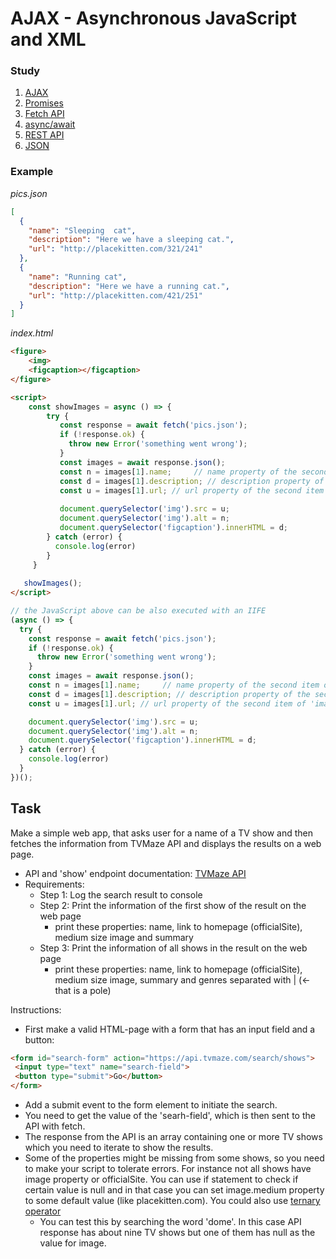 # AJAX - Asynchronous JavaScript and XML

### Study
1. [AJAX](https://www.w3schools.com/xml/ajax_intro.asp)
2. [Promises](https://dev.to/rjitsu/the-only-guide-you-ll-ever-need-to-understand-promises-and-async-await-24cd)
3. [Fetch API](https://developer.mozilla.org/en-US/docs/Web/API/Fetch_API/Using_Fetch)
4. [async/await](https://developer.mozilla.org/en-US/docs/Web/JavaScript/Reference/Statements/async_function) 
5. [REST API](https://restfulapi.net/)
6. [JSON](https://www.w3schools.com/js/js_json_intro.asp)
### Example
_pics.json_
```json
[
  {
    "name": "Sleeping  cat",
    "description": "Here we have a sleeping cat.",
    "url": "http://placekitten.com/321/241"
  },
  {
    "name": "Running cat",
    "description": "Here we have a running cat.",
    "url": "http://placekitten.com/421/251"
  }
]
```
_index.html_
```html
<figure>
    <img>
    <figcaption></figcaption>
</figure>

<script>   
    const showImages = async () => {  
        try {
           const response = await fetch('pics.json');
           if (!response.ok) {
             throw new Error('something went wrong');
           }
           const images = await response.json();
           const n = images[1].name;     // name property of the second item of 'images' array
           const d = images[1].description; // description property of the second item of 'images' array
           const u = images[1].url; // url property of the second item of 'images' array
           
           document.querySelector('img').src = u;
           document.querySelector('img').alt = n;
           document.querySelector('figcaption').innerHTML = d;
        } catch (error) {
          console.log(error)
        }                  
     }
   
   showImages();
</script>
```
```javascript
// the JavaScript above can be also executed with an IIFE
(async () => {
  try {
    const response = await fetch('pics.json');
    if (!response.ok) {
      throw new Error('something went wrong');
    }
    const images = await response.json();
    const n = images[1].name;     // name property of the second item of 'images' array
    const d = images[1].description; // description property of the second item of 'images' array
    const u = images[1].url; // url property of the second item of 'images' array

    document.querySelector('img').src = u;
    document.querySelector('img').alt = n;
    document.querySelector('figcaption').innerHTML = d;
  } catch (error) {
    console.log(error)
  }
})();
```

## Task
Make a simple web app, that asks user for a name of a TV show and then fetches the information from TVMaze API and displays the results on a web page. 
   * API and 'show' endpoint documentation: [TVMaze API](http://www.tvmaze.com/api#show-search) 
   * Requirements:
      * Step 1: Log the search result to console
      * Step 2: Print the information of the first show of the result on the web page
         * print these properties: name, link to homepage (officialSite), medium size image and summary
      * Step 3: Print the information of all shows in the result on the web page
         * print these properties: name, link to homepage (officialSite), medium size image, summary and genres separated with | (<-that is a pole)
         
Instructions:     
   * First make a valid HTML-page with a form that has an input field and a button: 
   ```html
   <form id="search-form" action="https://api.tvmaze.com/search/shows">
    <input type="text" name="search-field">
    <button type="submit">Go</button>
   </form>
   ```
   * Add a submit event to the form element to initiate the search.
   * You need to get the value of the 'searh-field', which is then sent to the API with fetch.
   * The response from the API is an array containing one or more TV shows which you need to iterate to show the results.
   * Some of the properties might be missing from some shows, so you need to make your script to tolerate errors. For instance not all shows have image property or officialSite. You can use if statement to check if certain value is null and in that case you can set image.medium property to some default value (like placekitten.com). You could also use [ternary operator](https://developer.mozilla.org/en-US/docs/Web/JavaScript/Reference/Operators/Conditional_Operator)
      * You can test this by searching the word 'dome'. In this case API response has about nine TV shows but one of them has null as the value for image.
